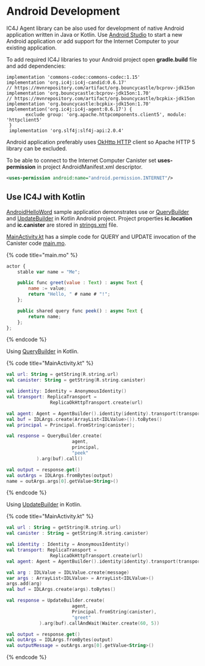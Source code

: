 # Android Development

IC4J Agent library can be also used for development of native Android application written in Java or Kotlin. Use [Android Studio](https://developer.android.com/studio) to start a new Android application or add support for the Internet Computer to your existing application.

To add required IC4J libraries to your Android project open **gradle.build** file and add dependencies:

```
implementation 'commons-codec:commons-codec:1.15'
implementation 'org.ic4j:ic4j-candid:0.6.17'
// https://mvnrepository.com/artifact/org.bouncycastle/bcprov-jdk15on
implementation 'org.bouncycastle:bcprov-jdk15on:1.70'
// https://mvnrepository.com/artifact/org.bouncycastle/bcpkix-jdk15on
implementation 'org.bouncycastle:bcpkix-jdk15on:1.70'
implementation('org.ic4j:ic4j-agent:0.6.17') {
       exclude group: 'org.apache.httpcomponents.client5', module: 'httpclient5'
 }
 implementation 'org.slf4j:slf4j-api:2.0.4'
```

Android application preferably uses [OkHttp HTTP](replicatransport.md#okhttp-client-transport-implementation) client so Apache HTTP 5 library can be excluded.

To be able to connect to the Internet Computer Canister set **uses-permission** in project AndroidManifest.xml descriptor.

```xml
<uses-permission android:name="android.permission.INTERNET"/>
```

## Use IC4J with Kotlin

[AndroidHelloWord](https://github.com/ic4j/samples/tree/master/AndroidHelloWorld) sample application demonstrates use or [QueryBuilder](querybuilder-and-updatebuilder.md#querybuilder) and [UpdateBuilder](querybuilder-and-updatebuilder.md#updatebuilder) in Kotlin Android project. Project properties **ic.location** and **ic.canister** are stored in [strings.xml](https://github.com/ic4j/samples/blob/master/AndroidHelloWorld/app/src/main/res/values/strings.xml) file.

[MainActivity.kt](https://github.com/ic4j/samples/blob/master/AndroidHelloWorld/app/src/main/java/org/ic4j/samples/android/helloworld/MainActivity.kt) has a simple code for QUERY and UPDATE invocation of the Canister code [main.mo](https://github.com/ic4j/samples/blob/master/AndroidHelloWorld/main.mo).

{% code title="main.mo" %}
```javascript
actor {
    stable var name = "Me";

    public func greet(value : Text) : async Text {
        name := value;
        return "Hello, " # name # "!";
    };

    public shared query func peek() : async Text {
        return name;
    };
};
```
{% endcode %}

Using [QueryBuilder](querybuilder-and-updatebuilder.md#querybuilder) in Kotlin.

{% code title="MainActivity.kt" %}
```kotlin
val url: String = getString(R.string.url)
val canister: String = getString(R.string.canister)

val identity: Identity = AnonymousIdentity()
val transport: ReplicaTransport =
                ReplicaOkHttpTransport.create(url)

val agent: Agent = AgentBuilder().identity(identity).transport(transport).build()
val buf = IDLArgs.create(ArrayList<IDLValue>()).toBytes()
val principal = Principal.fromString(canister);

val response = QueryBuilder.create(
                        agent,
                        principal,
                        "peek"
           ).arg(buf).call()

val output = response.get()
val outArgs = IDLArgs.fromBytes(output)
name = outArgs.args[0].getValue<String>()
```
{% endcode %}

Using [UpdateBuilder](querybuilder-and-updatebuilder.md#updatebuilder) in Kotlin.

{% code title="MainActivity.kt" %}
```kotlin
val url : String = getString(R.string.url)
val canister : String = getString(R.string.canister)

val identity : Identity = AnonymousIdentity()
val transport: ReplicaTransport =
                ReplicaOkHttpTransport.create(url)
val agent: Agent = AgentBuilder().identity(identity).transport(transport).build()

val arg : IDLValue = IDLValue.create(message)
var args : ArrayList<IDLValue> = ArrayList<IDLValue>()
args.add(arg)
val buf = IDLArgs.create(args).toBytes()

val response = UpdateBuilder.create(
                        agent,
                        Principal.fromString(canister),
                        "greet"
            ).arg(buf).callAndWait(Waiter.create(60, 5))

val output = response.get()
val outArgs = IDLArgs.fromBytes(output)
val outputMessage = outArgs.args[0].getValue<String>()
```
{% endcode %}
